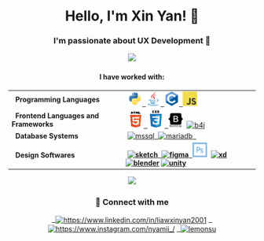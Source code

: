 <h1 align="center">Hello, I'm Xin Yan! 💖</h1>
<h3 align="center">I'm passionate about UX Development 💙</h3>

</p>
<table  align="center">
  <tbody>
    <p align="center">
      <img src="https://media2.giphy.com/media/kyjBOZV2SsmIPGDjIE/giphy.gif" width="100"/>
    </p>
    <h4 align="center"> I have worked with: </h4>
    <tr>
      <td>
        &nbsp;
        <b>Programming Languages</b>
      </td>
      <td>&nbsp;<a href="https://www.python.org/" rel="nofollow"><img src="https://raw.githubusercontent.com/devicons/devicon/master/icons/python/python-original.svg" alt="python" width="30" height="30" />&nbsp;&nbsp;</a><a href="https://www.java.com/" rel="nofollow"><img src="https://raw.githubusercontent.com/devicons/devicon/master/icons/java/java-original.svg" alt="java" width="30" height="30" />&nbsp;&nbsp;</a><a href="https://www.cprogramming.com/" rel="nofollow"><img src="https://raw.githubusercontent.com/devicons/devicon/master/icons/c/c-original.svg" alt="c" width="30" height="30" />&nbsp;&nbsp;</a><a href="https://developer.mozilla.org/en-US/docs/Web/JavaScript" rel="nofollow"><img src="https://raw.githubusercontent.com/devicons/devicon/master/icons/javascript/javascript-original.svg" alt="javascript" width="30" height="30" /></a>&nbsp;&nbsp;</a>      
      </td>
    </tr>
    <tr>
      <td>
        &nbsp;
        <b>Frontend Languages and Frameworks</b>
      </td>
      <td>&nbsp;<a href="https://www.w3.org/html/" rel="nofollow"><img src="https://raw.githubusercontent.com/devicons/devicon/master/icons/html5/html5-original-wordmark.svg" alt="html5" width="33" height="33" />&nbsp;&nbsp;</a><a href="https://www.w3schools.com/css/" rel="nofollow"><img src="https://raw.githubusercontent.com/devicons/devicon/master/icons/css3/css3-original-wordmark.svg" alt="css3" width="35" height="35" />&nbsp;&nbsp;</a><a href="https://getbootstrap.com/" rel="nofollow"><img src="https://raw.githubusercontent.com/devicons/devicon/master/icons/bootstrap/bootstrap-plain-wordmark.svg" alt="bootstrap" width="30" height="30" /></a>&nbsp;&nbsp;<a href="https://www.b4x.com/b4j.html" rel="nofollow"><img src="https://user-images.githubusercontent.com/46766154/154000922-2f64781a-a11e-4c8e-95de-05107c206ce4.png" alt="b4j" width="30" height="30" /></td>
    </tr>
    <tr>
      <td>
        &nbsp;
        <b>Database Systems</b>
      </td>
      <td>&nbsp;<a href="https://www.microsoft.com/en-sg/sql-server/sql-server-downloads" rel="nofollow"><img src="https://user-images.githubusercontent.com/46766154/154001561-e9e38a13-f3a6-4316-8210-cb5ed3e662d9.png" alt="mssql" width="33" height="33" />&nbsp;&nbsp;</a><a href="https://mariadb.org/download/" rel="nofollow"><img src="https://user-images.githubusercontent.com/46766154/154001652-8e7ad893-2c26-4d96-b0fa-96fb1f615f56.png" alt="mariadb" width="33" height="33" />&nbsp;&nbsp;</a></td>
    </tr>
    <tr>
      <td>
        &nbsp;
        <b>Design Softwares</b>
      </td>
      <td>&nbsp;<strong><a href="https://www.sketch.com/" rel="nofollow"><img src="https://camo.githubusercontent.com/1d997cdd55f59eb171ba044aa9fb6f77eef653c6a23fc51a809425fd03a12cd4/68747470733a2f2f7777772e766563746f726c6f676f2e7a6f6e652f6c6f676f732f736b657463686170702f736b657463686170702d69636f6e2e737667" alt="sketch" width="30" height="30" data-canonical-src="https://www.vectorlogo.zone/logos/sketchapp/sketchapp-icon.svg" />&nbsp;&nbsp;</a><a href="https://www.figma.com/" rel="nofollow"><img src="https://camo.githubusercontent.com/ed93c2b000a76ceaad1503e7eb9356591b885227e82a36a005b9d3498b303ba5/68747470733a2f2f7777772e766563746f726c6f676f2e7a6f6e652f6c6f676f732f6669676d612f6669676d612d69636f6e2e737667" alt="figma" width="30" height="30" data-canonical-src="https://www.vectorlogo.zone/logos/figma/figma-icon.svg" />&nbsp;&nbsp;</a><a href="https://www.photoshop.com/en" rel="nofollow"><img src="https://raw.githubusercontent.com/devicons/devicon/master/icons/photoshop/photoshop-line.svg" alt="photoshop" width="30" height="30" /></a>&nbsp;&nbsp;<a href="https://www.adobe.com/products/xd.html" rel="nofollow"><img src="https://camo.githubusercontent.com/c205ecbe12500177d102169d97bc1c17c545155fdf5ec78c08d54ac53e5b38c1/68747470733a2f2f63646e2e776f726c64766563746f726c6f676f2e636f6d2f6c6f676f732f61646f62652d78642e737667" alt="xd" width="30" height="30" data-canonical-src="https://cdn.worldvectorlogo.com/logos/adobe-xd.svg" /></a>
 <a href="https://www.blender.org/" rel="nofollow"><img src="https://camo.githubusercontent.com/ce55bee379fa4d1a4e0633e2c8c87347b5699ef68d176faa458a3f1a1ae25454/68747470733a2f2f646f776e6c6f61642e626c656e6465722e6f72672f6272616e64696e672f636f6d6d756e6974792f626c656e6465725f636f6d6d756e6974795f62616467655f77686974652e737667" alt="blender" width="30" height="30" data-canonical-src="https://download.blender.org/branding/community/blender_community_badge_white.svg" /></a>&nbsp;<a href="https://unity.com/" rel="nofollow"><img src="https://camo.githubusercontent.com/f8f5c4f90fe3c43e5b7858360cf3a4eeffcaa0bdf7352c7c8c4b9c1489bb7f99/68747470733a2f2f7777772e766563746f726c6f676f2e7a6f6e652f6c6f676f732f756e69747933642f756e69747933642d69636f6e2e737667" alt="unity" width="30" height="30" data-canonical-src="https://www.vectorlogo.zone/logos/unity3d/unity3d-icon.svg" /></a></td>
    </tr>
  </tbody>
</table>

<p align="center">
  <img src="https://media0.giphy.com/media/kfRKF0iqA8jyDqq1nH/giphy.gif" width="100"/>
</p>
<h3 align="center"> 🤗 Connect with me</h3>
<p align="center">
  <a href="https://www.linkedin.com/in/liawxinyan2001" target="blank">&nbsp;&nbsp;<img align="center" src="https://raw.githubusercontent.com/rahuldkjain/github-profile-readme-generator/master/src/images/icons/Social/linked-in-alt.svg" alt="https://www.linkedin.com/in/liawxinyan2001" width="30" height="30" /></a>
  <a href="https://www.instagram.com/nyamii_/" target="blank">&nbsp;&nbsp;<img align="center" src="https://raw.githubusercontent.com/rahuldkjain/github-profile-readme-generator/master/src/images/icons/Social/instagram.svg" alt="https://www.instagram.com/nyamii_/" width="30" height="30" /></a>
  <a href="https://dribbble.com/lemonsu" target="blank">&nbsp;&nbsp;<img align="center" src="https://raw.githubusercontent.com/rahuldkjain/github-profile-readme-generator/master/src/images/icons/Social/dribbble.svg" alt="lemonsu" width="30" height="30" /></a>
 </p>

